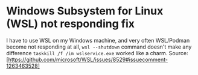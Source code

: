 # Windows Subsystem for Linux (WSL) not responding fix

I have to use WSL on my Windows machine, and very often WSL/Podman become not responding at all, `wsl --shutdown` command doesn't make any difference
`taskkill /f /im wslservice.exe` worked like a charm.
Source: [https://github.com/microsoft/WSL/issues/8529#issuecomment-1263463528]
